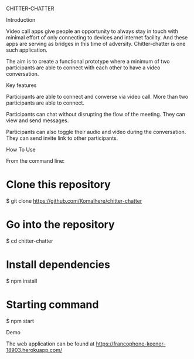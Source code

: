 CHITTER-CHATTER

Introduction

Video call apps give people an opportunity to always stay in touch with minimal effort of only connecting to devices and internet facility. And these apps are serving as bridges in this time of adversity. Chitter-chatter is one such application.

The aim is to create a functional prototype where a minimum of two participants are able to connect with each other to have a video conversation.

Key features

Participants are able to connect and converse via video call. More than two participants are able to connect.

Participants can chat without disrupting the flow of the meeting. They can view and send messages.

Participants can also toggle their audio and video during the conversation. They can send invite link to other participants.

How To Use

From the command line:
# Clone this repository
$ git clone https://github.com/Komalhere/chitter-chatter

# Go into the repository
$ cd chitter-chatter

# Install dependencies
$ npm install

# Starting command
$ npm start

Demo

The web application can be found at https://francophone-keener-18903.herokuapp.com/